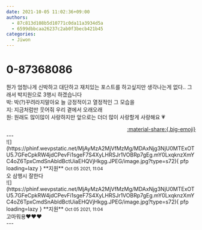 ```yaml
---
date: 2021-10-05 11:02:36+09:00
authors:
  - 87c813d108b5d10771c0da11a3934d5a
  - 6599dbbcaa26237c2ab0f3becb421b45
categories:
  - Jiwon
---
```


# 0-87368086

<div class="post-container" markdown="1">
<div class="content-container md-sidebar__scrollwrap" markdown="1">

뭔가 엄청나게 신박하고 대단하고 재치있는 포스트를 하고싶지만 생각나는게 없다.. 그래서 박지원으로 3행시 하겠습니다<br>박: 박(?)꾸려라지말아요 늘 긍정적이고 열정적인 그 모습을<br>지: 지금처럼만 웃어줘 우리 곁에서 오래오래<br>원: 원래도 많이많이 사랑하지만 앞으로는 더더 많이 사랑할게 사랑해요 💗

</div>
</div>

<div style="text-align: right;" markdown="1">
<a href="https://weverse.io/fromis9/fanpost/0-87368086" style="text-align: right;">:material-share:{.big-emoji}</a>
</div>
---

<div class="comments-container md-sidebar__scrollwrap" markdown="1">
<div class="comment" markdown="1">
<div class='id-container' markdown="1">
![](https://phinf.wevpstatic.net/MjAyMzA2MjVfMzMg/MDAxNjg3NjU0MTExOTU5.7GFeCpkRW4jdCPevFi1sgeF7S4XyLHRSJr1VOBRp7gEg.mY0LxqknzXmYC4oZ6TpxCmdSnAbldBctUiaEHQVjHkgg.JPEG/image.jpg?type=s72){ pfp loading=lazy }
**<span class="artist">지원</span>** <small>Oct 05 2021, 11:04</small><br>
</div>
<div class='comment-body' markdown="1">
오 삼행시 잘한다
</div>
</div>
<div class="comment" markdown="1">
<div class='id-container' markdown="1">
![](https://phinf.wevpstatic.net/MjAyMzA2MjVfMzMg/MDAxNjg3NjU0MTExOTU5.7GFeCpkRW4jdCPevFi1sgeF7S4XyLHRSJr1VOBRp7gEg.mY0LxqknzXmYC4oZ6TpxCmdSnAbldBctUiaEHQVjHkgg.JPEG/image.jpg?type=s72){ pfp loading=lazy }
**<span class="artist">지원</span>** <small>Oct 05 2021, 11:04</small><br>
</div>
<div class='comment-body' markdown="1">
고마워용❤️❤️❤️
</div>
</div>
</div>
---
